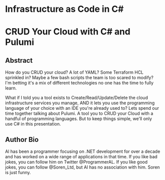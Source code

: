 # Infrastructure as Code in C#
# CRUD Your Cloud with C# and Pulumi

## Abstract

How do you CRUD your cloud? A lot of YAML? Some Terraform HCL sprinkled in? Maybe a few bash scripts the team is too scared to modify? I'm betting it's a mix of different technologies no one has the time to fully learn.

What if I told you a tool exists to Create/Read/Update/Delete the cloud infrastructure services you manage, AND it lets you use the programming language of your choice with an IDE you're already used to? Lets spend our time together talking about Pulumi. A tool you to CRUD your Cloud with a handful of programming languages. But to keep things simple, we'll only use C# in this presentation.

## Author Bio
Al has been a programmer focusing on .NET development for over a decade and has worked on a wide range of applications in that time. If you like bad jokes, you can follow him on Twitter @ProgrammerAL. If you like good jokes, you can follow @Soren_Ltd, but Al has no association with him. Soren is just funny. 



